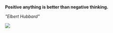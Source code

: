 **Positive anything is better than negative thinking.**

*"Elbert Hubbard"*

![](https://api.nosense.lol/ghvc/?username=cdfrm)